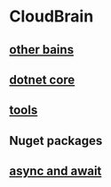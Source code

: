 # CloudBrain

## [other bains](https://github.com/EifelMono/cloud-brain/blob/master/other-brains.md)

## [dotnet core](https://github.com/EifelMono/cloud-brain/blob/master/dotnet-core.md)
## [tools](https://github.com/EifelMono/cloud-brain/blob/master/tools.md)

## Nuget packages


## [async and await](https://github.com/EifelMono/cloud-brain/blob/master/async_and_await.md)

